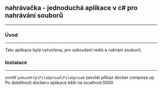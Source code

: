 ## nahrávačka - jednoduchá aplikace v c# pro nahrávání souborů
---

### Úvod
---
Tato aplikace byla vytvořena, pro ozkoušení redis a nahrání souborů.

### Instalace
---

uvnitř `pokusHttp\FileUpload\FileUpload` zavolat příkaz docker compose up
Po doběhnutí dockeru aplikace běží na localhost:5000
